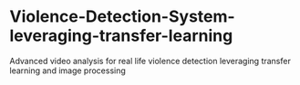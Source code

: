 # Violence-Detection-System-leveraging-transfer-learning
Advanced video analysis for real life violence detection leveraging transfer learning and image processing
